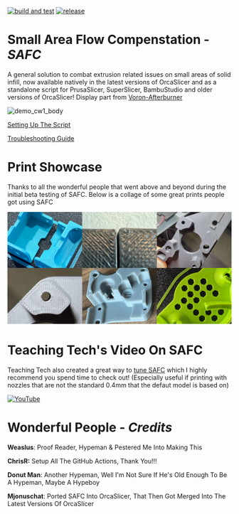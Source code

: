 [![build and test](https://github.com/Alexander-T-Moss/Small-Area-Flow-Comp/actions/workflows/build.yml/badge.svg)](https://github.com/Alexander-T-Moss/Small-Area-Flow-Comp/actions/workflows/build.yml)
[![release](https://github.com/Alexander-T-Moss/Small-Area-Flow-Comp/actions/workflows/release.yml/badge.svg)](https://github.com/Alexander-T-Moss/Small-Area-Flow-Comp/actions/workflows/release.yml)


# Small Area Flow Compenstation - _SAFC_
A general solution to combat extrusion related issues on small areas of solid infill, now available natively in the latest versions of OrcaSlicer and as a standalone script for PrusaSlicer, SuperSlicer, BambuStudio and older versions of OrcaSlicer! Display part from [Voron-Afterburner](https://github.com/VoronDesign/Voron-Afterburner/releases)

![demo_cw1_body](/Screenshots/demo_animation.gif)


[Setting Up The Script](https://github.com/Alexander-T-Moss/Small-Area-Flow-Comp/blob/main/Setup.md)

[Troubleshooting Guide](https://github.com/Alexander-T-Moss/Small-Area-Flow-Comp/blob/main/Troubleshooting.md)

# Print Showcase
Thanks to all the wonderful people that went above and beyond during the initial beta testing of SAFC. Below is a collage of some great prints people got using SAFC

![example_print_collage](/Screenshots/Example_Print_Collage.jpg)

# Teaching Tech's Video On SAFC
Teaching Tech also created a great way to [tune SAFC](https://www.printables.com/model/904788-small-area-flow-compensation-tester) which I highly recommend you spend time to check out! (Especially useful if printing with nozzles that are not the standard 0.4mm that the defaut model is based on)

[![YouTube](http://i.ytimg.com/vi/1NBtx1K98RU/hqdefault.jpg)](https://www.youtube.com/watch?v=1NBtx1K98RU)

# Wonderful People - _Credits_

**Weaslus**: Proof Reader, Hypeman & Pestered Me Into Making This

**ChrisR:** Setup All The GitHub Actions, Thank You!!!

**Donut Man**: Another Hypeman, Well I'm Not Sure If He's Old Enough To Be A Hypeman, Maybe A Hypeboy

**Mjonuschat**: Ported SAFC Into OrcaSlicer, That Then Got Merged Into The Latest Versions Of OrcaSlicer
